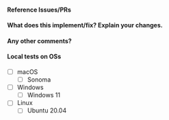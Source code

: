 #### Reference Issues/PRs

#### What does this implement/fix? Explain your changes.

#### Any other comments?

#### Local tests on OSs

- [ ] macOS
    - [ ] Sonoma
- [ ] Windows
    - [ ] Windows 11
- [ ] Linux
    - [ ] Ubuntu 20.04
